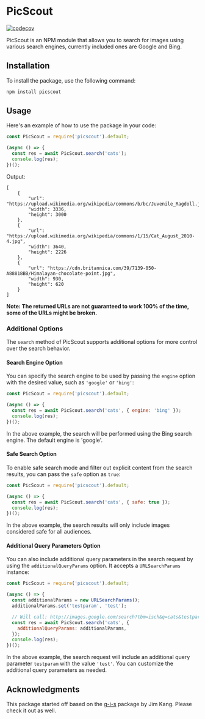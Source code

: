 # PicScout

[![codecov](https://codecov.io/gh/JMax45/picscout/branch/master/graph/badge.svg?token=6HK7W42XCV)](https://codecov.io/gh/JMax45/picscout)

PicScout is an NPM module that allows you to search for images using various search engines, currently included ones are Google and Bing.

## Installation

To install the package, use the following command:

```bash
npm install picscout
```

## Usage

Here's an example of how to use the package in your code:

```javascript
const PicScout = require('picscout').default;

(async () => {
  const res = await PicScout.search('cats');
  console.log(res);
})();
```

Output:

```
[
    {
        "url": "https://upload.wikimedia.org/wikipedia/commons/b/bc/Juvenile_Ragdoll.jpg",
        "width": 3336,
        "height": 3000
    },
    {
        "url": "https://upload.wikimedia.org/wikipedia/commons/1/15/Cat_August_2010-4.jpg",
        "width": 3640,
        "height": 2226
    },
    {
        "url": "https://cdn.britannica.com/39/7139-050-A88818BB/Himalayan-chocolate-point.jpg",
        "width": 930,
        "height": 620
    }
]
```

**Note: The returned URLs are not guaranteed to work 100% of the time, some of the URLs might be broken.**

### Additional Options

The `search` method of PicScout supports additional options for more control over the search behavior.

#### Search Engine Option

You can specify the search engine to be used by passing the `engine` option with the desired value, such as `'google'` or `'bing'`:

```javascript
const PicScout = require('picscout').default;

(async () => {
  const res = await PicScout.search('cats', { engine: 'bing' });
  console.log(res);
})();
```

In the above example, the search will be performed using the Bing search engine. The default engine is 'google'.

#### Safe Search Option

To enable safe search mode and filter out explicit content from the search results, you can pass the `safe` option as `true`:

```javascript
const PicScout = require('picscout').default;

(async () => {
  const res = await PicScout.search('cats', { safe: true });
  console.log(res);
})();
```

In the above example, the search results will only include images considered safe for all audiences.

#### Additional Query Parameters Option

You can also include additional query parameters in the search request by using the `additionalQueryParams` option. It accepts a `URLSearchParams` instance:

```javascript
const PicScout = require('picscout').default;

(async () => {
  const additionalParams = new URLSearchParams();
  additionalParams.set('testparam', 'test');

  // Will call: http://images.google.com/search?tbm=isch&q=cats&testparam=test
  const res = await PicScout.search('cats', {
    additionalQueryParams: additionalParams,
  });
  console.log(res);
})();
```

In the above example, the search request will include an additional query parameter `testparam` with the value `'test'`. You can customize the additional query parameters as needed.

## Acknowledgments

This package started off based on the [g-i-s](https://github.com/jimkang/g-i-s) package by Jim Kang. Please check it out as well.
